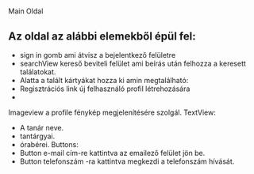 # 
Main Oldal
## Az oldal az alábbi elemekből épül fel:
- sign in gomb ami átvisz a bejelentkező felületre
- searchView kereső beviteli felület ami beírás után felhozza a keresett találatokat.
- Alatta a talált kártyákat hozza ki amin megtalálható:
- Regisztrációs link új felhasználó profil létrehozására
- 
Imageview a profile fénykép megjelenítésére szolgál.
TextView:
- A tanár neve.
- tantárgyai.
- órabérei.
Buttons:
- Button  e-mail cím-re kattintva az emailező felület jön be.
- Button  telefonszám -ra kattintva megkezdi a telefonszám hívását.
